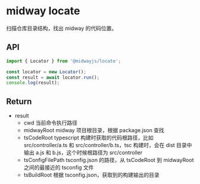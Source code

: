 # midway locate

扫描仓库目录结构，找出 midway 的代码位置。

## API

```ts
import { Locator } from '@midwayjs/locate';

const locator = new Locator();
const result = await locator.run();
console.log(result);
```

## Return

- result
  - cwd 当前命令执行路径
  - midwayRoot midway 项目根目录，根据 package.json 查找
  - tsCodeRoot typescript 构建时获取的代码根路径，比如 src/controller/a.ts 和 src/controller/b.ts，tsc 构建时，会在 dist 目录中输出 a.js 和 b.js，这个时候根路径为 src/controller
  - tsConfigFilePath tsconfig.json 的路径，从 tsCodeRoot 到 midwayRoot 之间的最接近的 tsconfig 文件
  - tsBuildRoot 根据 tsconfig.json，获取到的构建输出的目录

